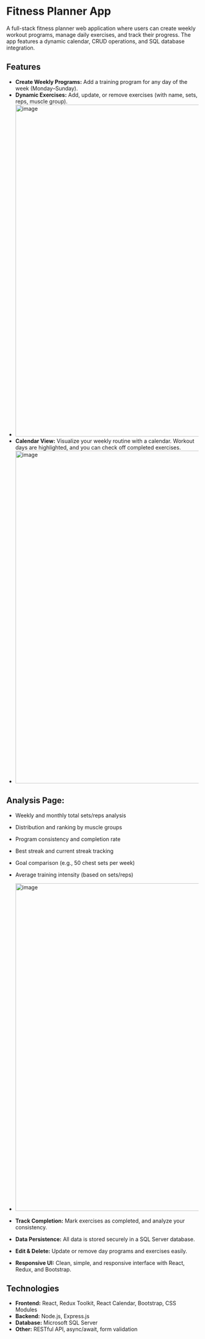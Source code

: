 # Fitness Planner App

A full-stack fitness planner web application where users can create weekly workout programs, manage daily exercises, and track their progress. The app features a dynamic calendar, CRUD operations, and SQL database integration.

## Features

- **Create Weekly Programs:** Add a training program for any day of the week (Monday–Sunday).
- **Dynamic Exercises:** Add, update, or remove exercises (with name, sets, reps, muscle group).
- <img width="1919" height="867" alt="image" src="https://github.com/user-attachments/assets/432113ad-eacd-43e8-bc94-533ebe452fdb" />
- **Calendar View:** Visualize your weekly routine with a calendar. Workout days are highlighted, and you can check off completed exercises.
- <img width="1919" height="869" alt="image" src="https://github.com/user-attachments/assets/6827fbe4-66bc-4a03-b223-64e86a654f16" />

## **Analysis Page:**
- Weekly and monthly total sets/reps analysis  
- Distribution and ranking by muscle groups  
- Program consistency and completion rate  
- Best streak and current streak tracking  
- Goal comparison (e.g., 50 chest sets per week)  
- Average training intensity (based on sets/reps)  
- <img width="1909" height="856" alt="image" src="https://github.com/user-attachments/assets/aadfbb72-5f63-4818-96d3-29dd02052f73" />

- **Track Completion:** Mark exercises as completed, and analyze your consistency.
- **Data Persistence:** All data is stored securely in a SQL Server database.
- **Edit & Delete:** Update or remove day programs and exercises easily.
- **Responsive UI:** Clean, simple, and responsive interface with React, Redux, and Bootstrap.

## Technologies

- **Frontend:** React, Redux Toolkit, React Calendar, Bootstrap, CSS Modules
- **Backend:** Node.js, Express.js
- **Database:** Microsoft SQL Server
- **Other:** RESTful API, async/await, form validation


